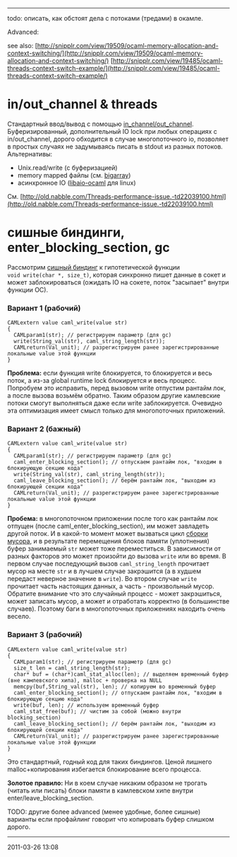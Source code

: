 * * * * *

todo: описать, как обстоят дела с потоками (тредами) в окамле.

Advanced:

see also:
[http://snipplr.com/view/19509/ocaml-memory-allocation-and-context-switching/](http://snipplr.com/view/19509/ocaml-memory-allocation-and-context-switching/)
[http://snipplr.com/view/19485/ocaml-threads-context-switch-example/](http://snipplr.com/view/19485/ocaml-threads-context-switch-example/)

# in/out\_channel & threads

Стандартный ввод/вывод с помощью
[in\_channel/out\_channel](http://caml.inria.fr/pub/docs/manual-ocaml/libref/Pervasives.html#TYPEin_channel).
Буферизированный, дополнительный IO lock при любых операциях с
in/out\_channel, дорого обходится в случае многопоточного io, позволяет
в простых случаях не задумываясь писать в stdout из разных потоков.
Альтернативы:

-   Unix.read/write (с буферизацией)
-   memory mapped файлы (см.
    [bigarray](http://caml.inria.fr/pub/docs/manual-ocaml/libref/Bigarray.Genarray.html#VALmap_file))
-   асинхронное IO
    ([libaio-ocaml](http://libaio-ocaml.forge.ocamlcore.org/) для linux)

См.
[http://old.nabble.com/Threads-performance-issue.-td22039100.html](http://old.nabble.com/Threads-performance-issue.-td22039100.html)

# сишные биндинги, enter\_blocking\_section, gc

Рассмотрим [сишный биндинг](kamlo_wiki/blob/master/bindings.md) к гипотетической
функции `void write(char *, size_t)`, которая синхронно пишет данные в
сокет и может заблокироваться (ожидать IO на сокете, поток "засыпает"
внутри функции ОС).

### Вариант 1 (рабочий)

    CAMLextern value caml_write(value str)
    {
      CAMLparam1(str); // регистрируем параметр (для gc)
      write(String_val(str), caml_string_length(str));
      CAMLreturn(Val_unit); // разрегистрируем ранее зарегистрированные локальные value этой функции
    }

**Проблема:** если функция write блокируется, то блокируется и весь
поток, а из-за global runtime lock блокируется и весь процесс. Попробуем
это исправить, перед вызовом write отпустим рантайм лок, а после вызова
возьмём обратно. Таким образом другие камлевские потоки смогут
выполняться даже если write заблокируется. Очевидно эта оптимизация
имеет смысл только для многопоточных приложений.

### Вариант 2 (бажный)

    CAMLextern value caml_write(value str)
    {
      CAMLparam1(str); // регистрируем параметр (для gc)
      caml_enter_blocking_section(); // отпускаем рантайм лок, "входим в блокирующую секцию кода"
      write(String_val(str), caml_string_length(str));
      caml_leave_blocking_section(); // берём рантайм лок, "выходим из блокирующей секции кода"
      CAMLreturn(Val_unit); // разрегистрируем ранее зарегистрированные локальные value этой функции
    }

**Пробема:** в многопоточном приложении после того как рантайм лок
отпущен (после caml\_enter\_blocking\_section), им может завладеть
другой поток. И в какой-то момент может вызваться цикл [сборки
мусора](kamlo_wiki/blob/master/Gc.md), и в результате перемещения блоков памяти
(уплотнения) буфер занимаемый `str` может тоже переместиться. В
зависимости от разных факторов это может произойти до вызова `write` или
во время. В первом случае последующий вызов `caml_string_length`
прочитает мусор на месте `str` и в лучшем случае закрэшится (а в худшем
передаст неверное значение в `write`). Во втором случае `write`
прочитает часть настоящих данных, а часть - произвольный мусор. Обратите
внимание что это случайный процесс - может закрэшиться, может записать
мусор, а может и отработать корректно (в большинстве случаев). Поэтому
баги в многопоточных приложениях находить очень весело.

### Вариант 3 (рабочий)

    CAMLextern value caml_write(value str)
    {
      CAMLparam1(str); // регистрируем параметр (для gc)
      size_t len = caml_string_length(str);
      char* buf = (char*)caml_stat_alloc(len); // выделяем временный буфер (вне камлевского хипа), malloc + проверка на NULL
      memcpy(buf,String_val(str), len); // копируем во временный буфер
      caml_enter_blocking_section(); // отпускаем рантайм лок, "входим в блокирующую секцию кода"
      write(buf, len); // используем временный буфер
      caml_stat_free(buf); // чистим за собой (можно внутри blocking_section)
      caml_leave_blocking_section(); // берём рантайм лок, "выходим из блокирующей секции кода"
      CAMLreturn(Val_unit); // разрегистрируем ранее зарегистрированные локальные value этой функции
    }

Это стандартный, годный код для таких биндингов. Ценой лишнего
malloc+копирования избегается блокирование всего процесса.

**Золотое правило:** Ни в коем случае никаким образом не трогать (читать
или писать) блоки памяти в камлевском хипе внутри
enter/leave\_blocking\_section.

TODO: другие более advanced (менее удобные, более сишные) варианты если
профайлинг говорит что копировать буфер слишком дорого.

* * * * *

2011-03-26 13:08
